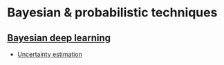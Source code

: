 # Bayesian & probabilistic techniques

## [Bayesian deep learning](BDL)
  * [Uncertainty estimation](BDL/uncertainty_estimation)
